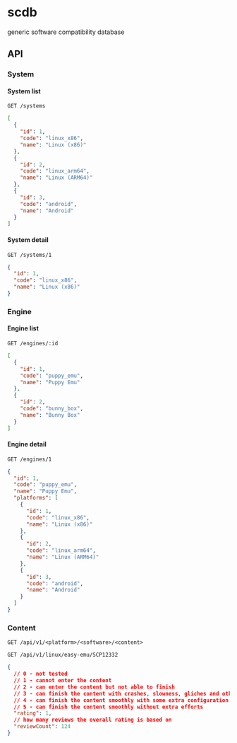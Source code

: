 # scdb

generic software compatibility database

## API

### System

#### System list

```
GET /systems
```

```json
[
  {
    "id": 1,
    "code": "linux_x86",
    "name": "Linux (x86)"
  },
  {
    "id": 2,
    "code": "linux_arm64",
    "name": "Linux (ARM64)"
  },
  {
    "id": 3,
    "code": "android",
    "name": "Android"
  }
]
```

#### System detail

```
GET /systems/1
```

```json
{
  "id": 1,
  "code": "linux_x86",
  "name": "Linux (x86)"
}
```

### Engine

#### Engine list

```
GET /engines/:id
```

```json
[
  {
    "id": 1,
    "code": "puppy_emu",
    "name": "Puppy Emu"
  },
  {
    "id": 2,
    "code": "bunny_box",
    "name": "Bunny Box"
  }
]
```

#### Engine detail

```
GET /engines/1
```

```json
{
  "id": 1,
  "code": "puppy_emu",
  "name": "Puppy Emu",
  "platforms": [
    {
      "id": 1,
      "code": "linux_x86",
      "name": "Linux (x86)"
    },
    {
      "id": 2,
      "code": "linux_arm64",
      "name": "Linux (ARM64)"
    },
    {
      "id": 3,
      "code": "android",
      "name": "Android"
    }
  ]
}
```

### Content

```http
GET /api/v1/<platform>/<software>/<content>
```

```
GET /api/v1/linux/easy-emu/SCP12332
```

```json
{
  // 0 - not tested
  // 1 - cannot enter the content
  // 2 - can enter the content but not able to finish
  // 3 - can finish the content with crashes, slowness, gliches and other bad experiences
  // 4 - can finish the content smoothly with some extra configuration, tweeking or patching
  // 5 - can finish the content smoothly without extra efforts
  "rating": 1,
  // how many reviews the overall rating is based on
  "reviewCount": 124
}
```
